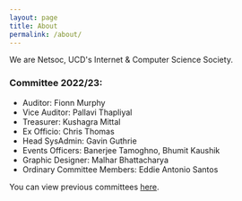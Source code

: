 ```yaml
---
layout: page
title: About
permalink: /about/
---
```


We are Netsoc, UCD's Internet & Computer Science Society.

### Committee 2022/23:

* Auditor: Fionn Murphy
* Vice Auditor: Pallavi Thapliyal
* Treasurer: Kushagra Mittal
* Ex Officio: Chris Thomas
* Head SysAdmin: Gavin Guthrie
* Events Officers: Banerjee Tamoghno, Bhumit Kaushik
* Graphic Designer: Malhar Bhattacharya
* Ordinary Committee Members: Eddie Antonio Santos

You can view previous committees [here](history).

